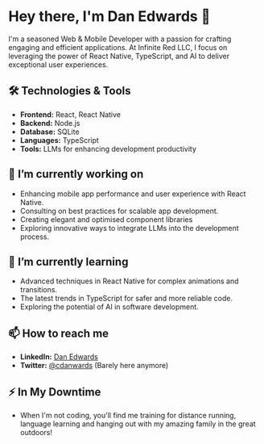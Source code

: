 # Hey there, I'm Dan Edwards 👋

I'm a seasoned Web & Mobile Developer with a passion for crafting engaging and efficient applications. At Infinite Red LLC, I focus on leveraging the power of React Native, TypeScript, and AI to deliver exceptional user experiences.

## 🛠 Technologies & Tools

- **Frontend:** React, React Native
- **Backend:** Node.js
- **Database:** SQLite
- **Languages:** TypeScript
- **Tools:** LLMs for enhancing development productivity

## 🔭 I’m currently working on

- Enhancing mobile app performance and user experience with React Native.
- Consulting on best practices for scalable app development.
- Creating elegant and optimised component libraries
- Exploring innovative ways to integrate LLMs into the development process.

## 🌱 I’m currently learning

- Advanced techniques in React Native for complex animations and transitions.
- The latest trends in TypeScript for safer and more reliable code.
- Exploring the potential of AI in software development.

## 📫 How to reach me

- **LinkedIn:** [Dan Edwards](https://www.linkedin.com/in/cdanwards/)
- **Twitter:** [@cdanwards](https://twitter.com/cdanwards) (Barely here anymore)

## ⚡ In My Downtime

- When I'm not coding, you'll find me training for distance running, language learning and hanging out with my amazing family in the great outdoors!
